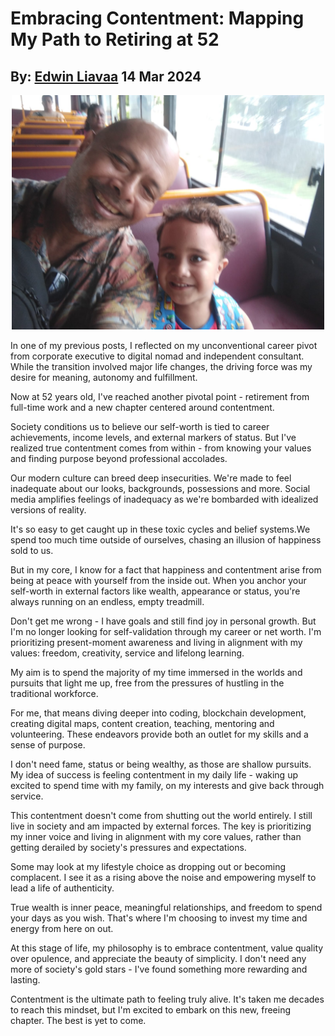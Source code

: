# Embracing Contentment: Mapping My Path to Retiring at 52
## By: [Edwin Liavaa](https://github.com/EdwinLiavaa) 14 Mar 2024

<p align="center">
 <img width="500" src="https://github.com/EdwinLiavaa/liavaa.space/blob/main/blog/20240314/pic.png">
</p>

In one of my previous posts, I reflected on my unconventional career pivot from corporate executive to digital nomad and independent consultant. While the transition involved major life changes, the driving force was my desire for meaning, autonomy and fulfillment.

Now at 52 years old, I've reached another pivotal point - retirement from full-time work and a new chapter centered around contentment.

Society conditions us to believe our self-worth is tied to career achievements, income levels, and external markers of status. But I've realized true contentment comes from within - from knowing your values and finding purpose beyond professional accolades.  

Our modern culture can breed deep insecurities. We're made to feel inadequate about our looks, backgrounds, possessions and more. Social media amplifies feelings of inadequacy as we're bombarded with idealized versions of reality.

It's so easy to get caught up in these toxic cycles and belief systems.We spend too much time outside of ourselves, chasing an illusion of happiness sold to us.  

But in my core, I know for a fact that happiness and contentment arise from being at peace with yourself from the inside out. When you anchor your self-worth in external factors like wealth, appearance or status, you're always running on an endless, empty treadmill.

Don't get me wrong - I have goals and still find joy in personal growth. But I'm no longer looking for self-validation through my career or net worth. I'm prioritizing present-moment awareness and living in alignment with my values: freedom, creativity, service and lifelong learning.   

My aim is to spend the majority of my time immersed in the worlds and pursuits that light me up, free from the pressures of hustling in the traditional workforce.

For me, that means diving deeper into coding, blockchain development, creating digital maps, content creation, teaching, mentoring and volunteering. These endeavors provide both an outlet for my skills and a sense of purpose.

I don't need fame, status or being wealthy, as those are shallow pursuits. My idea of success is feeling contentment in my daily life - waking up excited to spend time with my family, on my interests and give back through service.  

This contentment doesn't come from shutting out the world entirely. I still live in society and am impacted by external forces. The key is prioritizing my inner voice and living in alignment with my core values, rather than getting derailed by society's pressures and expectations. 

Some may look at my lifestyle choice as dropping out or becoming complacent. I see it as a rising above the noise and empowering myself to lead a life of authenticity.  

True wealth is inner peace, meaningful relationships, and freedom to spend your days as you wish. That's where I'm choosing to invest my time and energy from here on out.  

At this stage of life, my philosophy is to embrace contentment, value quality over opulence, and appreciate the beauty of simplicity. I don't need any more of society's gold stars - I've found something more rewarding and lasting.

Contentment is the ultimate path to feeling truly alive. It's taken me decades to reach this mindset, but I'm excited to embark on this new, freeing chapter. The best is yet to come.